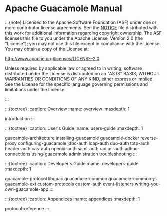 Apache Guacamole Manual
=======================

:::{note}
Licensed to the Apache Software Foundation (ASF) under one or more contributor
license agreements. See the [NOTICE] file distributed with this work for
additional information regarding copyright ownership. The ASF licenses this
file to you under the Apache License, Version 2.0 (the "License"); you may not
use this file except in compliance with the License. You may obtain a copy of
the License at:

<http://www.apache.org/licenses/LICENSE-2.0>

Unless required by applicable law or agreed to in writing, software distributed
under the License is distributed on an "AS IS" BASIS, WITHOUT WARRANTIES OR
CONDITIONS OF ANY KIND, either express or implied. See the License for the
specific language governing permissions and limitations under the License.

[NOTICE]: https://raw.githubusercontent.com/apache/guacamole-manual/master/NOTICE
:::

:::{toctree}
:caption: Overview
:name: overview
:maxdepth: 1

introduction
:::

:::{toctree}
:caption: User's Guide
:name: users-guide
:maxdepth: 1

guacamole-architecture
installing-guacamole
guacamole-docker
reverse-proxy
configuring-guacamole
jdbc-auth
ldap-auth
duo-auth
totp-auth
header-auth
cas-auth
openid-auth
saml-auth
radius-auth
adhoc-connections
using-guacamole
administration
troubleshooting
:::

:::{toctree}
:caption: Developer's Guide
:name: developers-guide
:maxdepth: 1

guacamole-protocol
libguac
guacamole-common
guacamole-common-js
guacamole-ext
custom-protocols
custom-auth
event-listeners
writing-you-own-guacamole-app
:::

:::{toctree}
:caption: Appendices
:name: appendices
:maxdepth: 1

protocol-reference
:::

